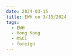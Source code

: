 ```yaml
---
date: 2024-03-15
title: EWH on 3/15/2024
tags: 
  - EWH
  - Hong Kong
  - MSCI
  - foreign
---
```

<div class="post">
<snapshot-grid 
    :reports="['2024/03/14/CTA/EWH', '2024/03/15/CTA/EWH', '2024/03/15/MTP/EWH']"
    chart="2024/03/15/Chart/EWH"
/>
<p>

</p>
<p>

</p>
</div>